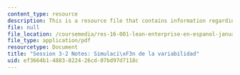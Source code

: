 ```yaml
---
content_type: resource
description: This is a resource file that contains information regarding session 3-2.
file: null
file_location: /coursemedia/res-16-001-lean-enterprise-en-espanol-january-iap-2012/ef3664b14883822426cd07bd97d7118c_MITRES_16_001IAP12_3-2_Var.pdf
file_type: application/pdf
resourcetype: Document
title: "Session 3-2 Notes: Simulaci\xF3n de la variabilidad"
uid: ef3664b1-4883-8224-26cd-07bd97d7118c
---
```

